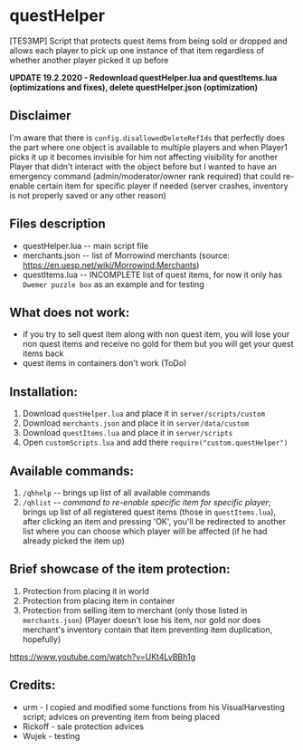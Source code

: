 # questHelper
[TES3MP] Script that protects quest items from being sold or dropped and allows each player to pick up one instance of that item regardless of whether another player picked it up before

**UPDATE 19.2.2020 - Redownload questHelper.lua and questItems.lua (optimizations and fixes), delete questHelper.json (optimization)**

## Disclaimer

I'm aware that there is ```config.disallowedDeleteRefIds``` that perfectly does the part where one object is available to multiple players and when Player1 picks it up it becomes invisible for him not affecting visibility for another Player that didn't interact with the object before but I wanted to have an emergency command (admin/moderator/owner rank required) that could re-enable certain item for specific player if needed (server crashes, inventory is not properly saved or any other reason) 

## Files description
- questHelper.lua -- main script file
- merchants.json -- list of Morrowind merchants (source: https://en.uesp.net/wiki/Morrowind:Merchants)
- questItems.lua -- INCOMPLETE list of quest items, for now it only has ```Dwemer puzzle box``` as an example and for testing

## What does not work:
- if you try to sell quest item along with non quest item, you will lose your non quest items and receive no gold for them but you will get your quest items back
- quest items in containers don't work (ToDo)

## Installation:

1. Download ```questHelper.lua``` and place it in ```server/scripts/custom```
2. Download ```merchants.json``` and place it in ```server/data/custom```
3. Download ```questItems.lua``` and place it in ```server/scripts```
4. Open ```customScripts.lua``` and add there ```require("custom.questHelper")```

## Available commands:

1. ```/qhhelp``` -- brings up list of all available commands
2. ```/qhlist``` -- *command to re-enable specific item for specific player*; brings up list of all registered quest items (those in ```questItems.lua```), after clicking an item and pressing 'OK', you'll be redirected to another list where you can choose which player will be affected (if he had already picked the item up)

## Brief showcase of the item protection:

1. Protection from placing it in world
2. Protection from placing item in container
3. Protection from selling item to merchant (only those listed in ```merchants.json```)
(Player doesn't lose his item, nor gold nor does merchant's inventory contain that item preventing item duplication, hopefully)

https://www.youtube.com/watch?v=UKt4LvBBh1g

## Credits:
- urm - I copied and modified some functions from his VisualHarvesting script; advices on preventing item from being placed
- Rickoff - sale protection advices
- Wujek - testing
